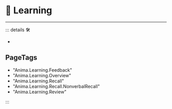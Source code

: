 # 💜 <anima>Learning</anima>

---

<!-- =================================================== -->
<!-- =================================================== -->
<!-- =================================================== -->
<!-- =================================================== -->
<!-- =================================================== -->
::: details 🛠

-

<h2>PageTags</h2>

- "Anima.Learning.Feedback"
- "Anima.Learning.Overview"
- "Anima.Learning.Recall"
- "Anima.Learning.Recall.NonverbalRecall"
- "Anima.Learning.Review"

:::
